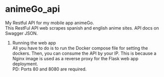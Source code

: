 # animeGo_api
My Restful API for my mobile app animeGo. <br>
This RestFul API web scrapes spanish and english anime sites. API docs on Swagger JSON. <br>
1. Running the web app <br>
All you have to do is to run the Docker compose file for setting the dockers. Then, you can consume the API by your IP. This is because a Nginx image is used as a reverse proxy for the Flask web app deployment. <br>
PD: Ports 80 and 8080 are required.
